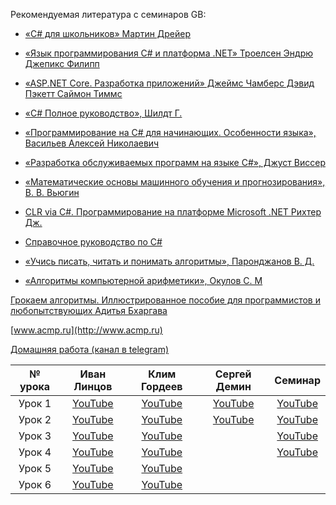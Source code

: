 Рекомендуемая литература с семинаров GB:

* [«C# для школьников» Мартин Дрейер](https://drive.google.com/file/d/1hIUYHkkMjKEqdfApziC43LSDAxWqZVtT/view?usp=sharing)

* [«Язык программирования C# и платформа .NET» Троелсен Эндрю Джепикс Филипп](https://drive.google.com/file/d/1j4Hx4CNOG7uRFDP0_mGES2ZxSzLZ4Btd/view?usp=sharing)

* [«ASP.NET Core. Разработка приложений» Джеймс Чамберс Дэвид Пэкетт Саймон Тиммс](https://drive.google.com/file/d/1u5fBqEe-FmNgkbCevWZ5JxxTrVfJkG1d/view?usp=sharing)

* [«C# Полное руководство», Шилдт Г.](https://drive.google.com/file/d/1YGRLd_mKV2Hqy8DCnKEI8fZ7DElZhigQ/view?usp=sharing)

* [«Программирование на C# для начинающих. Особенности языка», Васильев Алексей Николаевич](https://drive.google.com/file/d/1ydGKlSxF0p-4yCqPz3jNpGAnch3AT8Sp/view?usp=sharing)

* [«Разработка обслуживаемых программ на языке C#», Джуст Виссер](https://drive.google.com/file/d/14ya7eWqjhtJaiNuyJ_0qAqmydBTVe5iJ/view?usp=sharing)

* [«Математические основы машинного обучения и прогнозирования», В. В. Вьюгин](https://drive.google.com/file/d/1hZ7yonCo2gVs5HyZmnKahWD_W1h6rFHr/view?usp=sharing)

* [CLR via C#. Программирование на платформе Microsoft .NET Рихтер Дж.](https://drive.google.com/file/d/1BhOreW_fUnNB0i-GKGlJBnzAqpPm67hR/view?usp=sharing)

* [Cправочное руководство по C#](https://drive.google.com/file/d/12tjZr6o-S1cwXBjiKcoIT1WFdutSCYuq/view?usp=sharing)

* [«Учись писать, читать и понимать алгоритмы», Паронджанов В. Д.](https://drive.google.com/file/d/10IuD40Xoe49HQDdfi1NFInb8sA1EJJXx/view?usp=sharing)

* [«Алгоритмы компьютерной арифметики», Окулов С. М](https://drive.google.com/file/d/1IWi7y-lBK6G9dwVgl4IWRVRsGG9ah9yu/view?usp=sharing)

[Грокаем алгоритмы. Иллюстрированное пособие для программистов и любопытствующих Адитья Бхаргава](https://drive.google.com/file/d/1rJm-qXJS2x5LdIn2NqQ0WDScRtSGI3S-/view?usp=sharing)

[www.acmp.ru](http://www.acmp.ru)

[Домашняя работа (канал в telegram)](https://t.me/+_q0-YJrrVlhhY2Uy)


№ урока|Иван Линцов|Клим Гордеев|Сергей Демин|Семинар|
:---:|:---:|:---:|:---:|:---:
Урок 1|[YouTube](https://youtu.be/cyz89oRUcQo)|[YouTube](https://youtu.be/NMMF2RO22uw)|[YouTube](https://youtu.be/4aBsIp1iM3g)|[YouTube](https://youtu.be/aPpRbGPBxJk)|
|Урок 2|[YouTube](https://youtu.be/LME7fv4OeWQ)|[YouTube](https://youtu.be/L3MIW7Letb8)|[YouTube](https://youtu.be/71TlixSCtak)|[YouTube](https://youtu.be/9cWm6nze29M)
|Урок 3|[YouTube](https://youtu.be/T2WlMecRFew)|[YouTube](https://youtu.be/lcmiaGLTbcc)| |[YouTube](https://youtu.be/GrcKmjz8APE)
|Урок 4|[YouTube](https://youtu.be/M_gAp7fbgQU)|[YouTube](https://youtu.be/ghX8BGg2AKY)| |[YouTube](https://youtu.be/Z95dc5e1Sb8)
|Урок 5|[YouTube](https://youtu.be/aWagc_yJIJc)|[YouTube](https://youtu.be/yhRw2EwI6_s)| |
|Урок 6|[YouTube](https://youtu.be/f4A6L28332c)|[YouTube](https://youtu.be/GqoTZwkw__c)| |




[Zoom1_1]:(https://gbcdn.mrgcdn.ru/uploads/record/204263/attachment/c6d49798fe20fdee2b76b7553fa43bcb.mp4)
[YouTube1_1]:(https://youtu.be/cyz89oRUcQo)

[Zoom2_1]:(https://gbcdn.mrgcdn.ru/uploads/record/204890/attachment/66243a76a4903b1af8ce210f0ffa0c40.mp4)
[YouTube2_1]:(https://youtu.be/LME7fv4OeWQ)

[Zoom3_1]:(https://gbcdn.mrgcdn.ru/uploads/record/205494/attachment/c42010ee6be842bc524480b7f2b06853.mp4)
[YouTube3_1]:(https://youtu.be/T2WlMecRFew)

[Zoom4_1]:(https://gbcdn.mrgcdn.ru/uploads/record/206125/attachment/be15528300379f5502503e8621cb9146.mp4)
[YouTube4_1]:(https://youtu.be/M_gAp7fbgQU)

[Zoom5_1]:(https://gbcdn.mrgcdn.ru/uploads/record/206703/attachment/15b0ed139767e97f32d54b178e6b1a68.mp4)
[YouTube5_1]:(https://youtu.be/aWagc_yJIJc)

[Zoom6_1]:(https://gbcdn.mrgcdn.ru/uploads/record/207375/attachment/f16516c296409dd4ac65bb3d72486fdd.mp4)
[YouTube6_1]:(https://youtu.be/f4A6L28332c)

[Zoom1_2]:(https://gbcdn.mrgcdn.ru/uploads/record/204551/attachment/9ce8bf11c7c512fe97bcbff6b061e14a.mp4)
[YouTube1_2]:(https://youtu.be/NMMF2RO22uw)

[Zoom2_2]:(https://gbcdn.mrgcdn.ru/uploads/record/204651/attachment/a47204d82f1f51cc2c4566d5e0ee6074.mp4)
[YouTube2_2]:(https://youtu.be/L3MIW7Letb8)

[Zoom3_2]:(https://gbcdn.mrgcdn.ru/uploads/record/205740/attachment/5ea13582805982484fd08fd4d171e5a4.mp4)
[YouTube3_2]:(https://youtu.be/lcmiaGLTbcc)

[Zoom4_2]:(https://gbcdn.mrgcdn.ru/uploads/record/205825/attachment/ca22832b0cf057af372e15645bb2f903.mp4)
[YouTube4_2]:(https://youtu.be/ghX8BGg2AKY)

[Zoom5_2]:(https://gbcdn.mrgcdn.ru/uploads/record/206969/attachment/fb8f56d26a2d8ec69ec85df747bce0ad.mp4)
[YouTube5_2]:(https://youtu.be/yhRw2EwI6_s)

[Zoom1_3]:(https://gbcdn.mrgcdn.ru/uploads/record/206699/attachment/1b378d77f679188b7014ecdc63bf6196.mp4)
[YouTube1_3]:(https://youtu.be/4aBsIp1iM3g)

[Zoom2_3]:(https://gbcdn.mrgcdn.ru/uploads/record/207385/attachment/b3abc5fd42991bccbd2d0b9c7261a818.mp4)
[YouTube2_3]:(https://youtu.be/71TlixSCtak)


